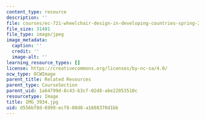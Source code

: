 ```yaml
---
content_type: resource
description: ''
file: courses/ec-721-wheelchair-design-in-developing-countries-spring-2009/d556bf8d6999ecf880d8a1688370d1bb_IMG_3934.jpg
file_size: 31401
file_type: image/jpeg
image_metadata:
  caption: ''
  credit: ''
  image-alt: ''
learning_resource_types: []
license: https://creativecommons.org/licenses/by-nc-sa/4.0/
ocw_type: OCWImage
parent_title: Related Resources
parent_type: CourseSection
parent_uid: 1a64799d-8c43-b3cf-02d8-abe22053510c
resourcetype: Image
title: IMG_3934.jpg
uid: d556bf8d-6999-ecf8-80d8-a1688370d1bb
---
```

